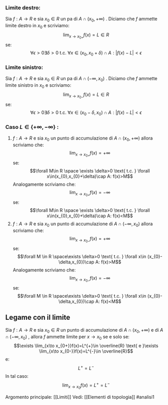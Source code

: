 ### Limite destro:
Sia $f:A\to R$ e sia $x_{0}\in R$ un pa di $A\cap (x_{0},+\infty)$ .
Diciamo che $f$ ammette limite destro in $x_{0}$ e scriviamo:$$\lim_{x\to x_{0+}}f(x)=L\in R $$se:$$\forall \epsilon>0 \exists \delta>0 \text{ t.c. } \forall x\in(x_{0},x_{0}+\delta)\cap A: |f(x)-L|<\epsilon$$

### Limite sinistro:
Sia $f:A\to R$ e sia $x_{0}\in R$ un pa di $A\cap (-\infty,x_{0})$ .
Diciamo che $f$ ammette limite sinistro in $x_{0}$ e scriviamo:$$\lim_{x\to x_{0-}}f(x)=L\in R $$se:$$\forall \epsilon>0 \exists \delta>0 \text{ t.c. } \forall x\in(x_{0}-\delta,x_{0})\cap A: |f(x)-L|<\epsilon$$
### Caso $L\in \{+\infty,-\infty\}$ :
1) $f:A\to R$ e sia $x_{0}$ un punto di accumulazione di $A\cap(x_{0},+\infty)$ allora scriviamo che:$$\lim_{x\to x_{0+}}f(x)=+\infty$$se:$$\forall M\in R \space \exists \delta>0 \text{ t.c. } \forall x\in(x_{0},x_{0}+\delta)\cap A: f(x)>M$$Analogamente scriviamo che:$$\lim_{x\to x_{0+}}f(x)=-\infty$$se:$$\forall M\in R \space \exists \delta>0 \text{ t.c. } \forall x\in(x_{0},x_{0}+\delta)\cap A: f(x)<M$$
2) $f:A\to R$ e sia $x_{0}$ un punto di accumulazione di $A\cap(-\infty,x_{0})$ allora scriviamo che:$$\lim_{x\to x_{0-}}f(x)=+\infty$$se:$$\forall M \in R \space\exists \delta>0 \text{ t.c. } \forall x\in (x_{0}-\delta,x_{0})\cap A: f(x)>M$$Analogamente scriviamo che:$$\lim_{x\to x_{0-}}f(x)=-\infty$$se:$$\forall M \in R \space\exists \delta>0 \text{ t.c. } \forall x\in (x_{0}-\delta,x_{0})\cap A: f(x)<M$$
## Legame con il limite
Sia $f:A\to R$ e sia $x_{0}\in R$ un punto di accumulazione di $A\cap(x_{0},+\infty)$ e di $A\cap(-\infty,x_{0})$ , allora $f$ ammette limite per $x\to x_{0}$ se e solo se:$$\exists \lim_{x\to x_{0+}}f(x)=L^{+}\in \overline{R} \text{ e }\exists \lim_{x\to x_{0-}}f(x)=L^{-}\in \overline{R}$$
e:$$L^{+}=L^{-}$$
In tal caso:$$\lim_{x\to x_{0}}f(x)=L^{+}=L^{-}$$



Argomento principale: [[Limiti]]
Vedi: [[Elementi di topologia]]
#analisi1